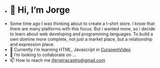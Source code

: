 - <h1>👋 Hi, I’m Jorge </h1>
- Some time ago I was thinking about to create a t-shirt store. 
I know that there are many platforms with this focus.
But i wanted more, so i decide to learn about web developing and programming languages.
To build a own domine more complete, not just a market place, but a relationship and expression place.
- 🌱 Currently i'm learning HTML, Javascript in <a href="https://github.com/gustavoguanabara" target="_blank">CursoemVideo</a>
- 💞️ I’m looking to collaborate on ...
- 📫 How to reach me jferreiracastro@gmail.com

<!---
jorgefcastro/jorgefcastro is a ✨ special ✨ repository because its `README.md` (this file) appears on your GitHub profile.
You can click the Preview link to take a look at your changes.
--->
